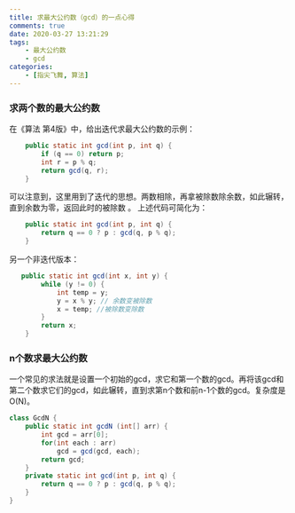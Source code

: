 ```yaml
---
title: 求最大公约数（gcd）的一点心得
comments: true
date: 2020-03-27 13:21:29
tags:
    - 最大公约数
    - gcd
categories:
    - [指尖飞舞, 算法]
---
```

### 求两个数的最大公约数
在《算法 第4版》中，给出迭代求最大公约数的示例：
```Java
    public static int gcd(int p, int q) {
        if (q == 0) return p;
        int r = p % q;
        return gcd(q, r);
    }
```
可以注意到，这里用到了迭代的思想。两数相除，再拿被除数除余数，如此辗转，直到余数为零，返回此时的被除数 。
上述代码可简化为：
```Java
    public static int gcd(int p, int q) {
        return q == 0 ? p : gcd(q, p % q);
    }
```
另一个非迭代版本：
```Java
   public static int gcd(int x, int y) {
        while (y != 0) { 
            int temp = y;
            y = x % y; // 余数变被除数
            x = temp; //被除数变除数
        }
        return x;
    }
```
### n个数求最大公约数
一个常见的求法就是设置一个初始的gcd，求它和第一个数的gcd。再将该gcd和第二个数求它们的gcd，如此辗转，直到求第n个数和前n-1个数的gcd。复杂度是O(N)。
```Java
class GcdN {
    public static int gcdN (int[] arr) {
        int gcd = arr[0];
        for(int each : arr) 
            gcd = gcd(gcd, each);
        return gcd;
    }
    private static int gcd(int p, int q) {
        return q == 0 ? p : gcd(q, p % q);
    }
}
```
